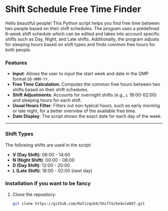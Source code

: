 # Shift Schedule Free Time Finder
Hello beautiful people!
This Python script helps you find free time between two people based on their shift schedules. The program uses a predefined 6-week shift schedule which can be edited and takes into account specific shifts such as Day, Night, and Late shifts. Additionally, the program adjusts for sleeping hours based on shift types and finds common free hours for both people.

### Features
- **Input**: Allows the user to input the start week and date in the GMP format `DD-MMM-YY`.
- **Free Time Calculation**: Computes the common free hours between two shifts based on their shift schedules.
- **Shift Adjustments**: Accounts for overnight shifts (e.g., `L` 18:00-02:00) and sleeping hours for each shift.
- **Usual Hours Filter**: Filters out non-typical hours, such as early morning or late night, for a better overview of the available free time.
- **Date Display**: The script shows the exact date for each day of the week.

---

### Shift Types
The following shifts are used in the script:
- **V (Day Shift)**: 06:00 - 14:00
- **N (Night Shift)**: 00:00 - 08:00
- **D (Day Shift)**: 12:00 - 20:00
- **L (Late Shift)**: 18:00 - 02:00 (next day)


### Installation if you want to be fancy

1. Clone the repository:
   ```bash
   git clone https://github.com/Rafizqi64/ShiftScheduleNXT.git
   
